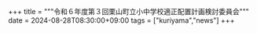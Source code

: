+++
title = """令和６年度第３回栗山町立小中学校適正配置計画検討委員会"""
date = 2024-08-28T08:30:00+09:00
tags = ["kuriyama","news"]
+++

